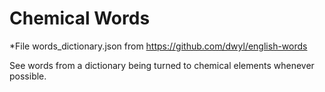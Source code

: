 # Chemical Words

*File words_dictionary.json from https://github.com/dwyl/english-words

See words from a dictionary being turned to chemical elements whenever possible.

